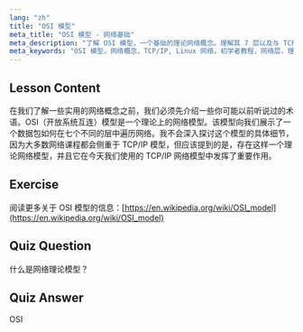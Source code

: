 ```yaml
---
lang: "zh"
title: "OSI 模型"
meta_title: "OSI 模型 - 网络基础"
meta_description: "了解 OSI 模型，一个基础的理论网络概念。理解其 7 层以及与 TCP/IP 的关系。针对初学者的必备 Linux 网络指南。"
meta_keywords: "OSI 模型，网络概念，TCP/IP, Linux 网络，初学者教程，网络层，理论模型"
---
```


## Lesson Content

在我们了解一些实用的网络概念之前，我们必须先介绍一些你可能以前听说过的术语。OSI（开放系统互连）模型是一个理论上的网络模型。该模型向我们展示了一个数据包如何在七个不同的层中遍历网络。我不会深入探讨这个模型的具体细节，因为大多数网络课程都会侧重于 TCP/IP 模型，但应该提到的是，存在这样一个理论网络模型，并且它在今天我们使用的 TCP/IP 网络模型中发挥了重要作用。

## Exercise

阅读更多关于 OSI 模型的信息：[https://en.wikipedia.org/wiki/OSI_model](https://en.wikipedia.org/wiki/OSI_model)

## Quiz Question

什么是网络理论模型？

## Quiz Answer

OSI
